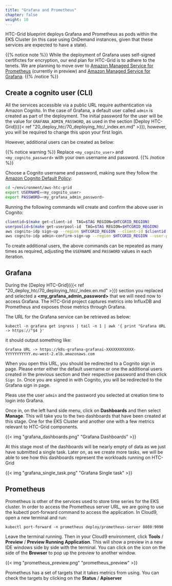 ```yaml
---
title: "Grafana and Prometheus"
chapter: false
weight: 10
---
```


HTC-Grid blueprint deploys Grafana and Prometheus as pods within the EKS Cluster (in this case using OnDemand instances, given that these services are expected to have a state).

{{% notice note %}}
While the deployment of Grafana uses self-signed certifictes for encryption, our end plan for HTC-Grid is to adhere to the tenets. We are planning to move over to [Amazon Managed Service for Prometheus](https://aws.amazon.com/prometheus/) (currently in preview) and [Amazon Managed Service for Grafana](https://aws.amazon.com/grafana/). 
{{% /notice %}}


## Create a cognito user (CLI)

All the services accessible via a public URL require authentication via Amazon Cognito. In the case of Grafana, a default user called `admin` is created as part of the deployment.
The initial password for the user will be the value for `GRAFANA_ADMIN_PASSWORD`, as used in the section [Deploy HTC-Grid]({{< ref "20_deploy_htc/70_deploying_htc/_index.en.md" >}}), however, you will be required to change this upon your first login.

However, additional users can be created as below:

{{% notice warning %}}
Replace `<my_cognito_user>` and `<my_cognito_password>` with your own username and password.
{{% /notice %}}


Choose a Cognito username and password, making sure they follow the [Amazon Cognito Default Policy](https://docs.aws.amazon.com/cognito/latest/developerguide/user-pool-settings-policies.html):
```bash
cd ~/environment/aws-htc-grid
export USERNAME=<my_cognito_user>
export PASSWORD=<my_grafana_admin_password>
```

Running the following commands will create and confirm the above user in Cognito:
```bash
clientid=$(make get-client-id  TAG=$TAG REGION=$HTCGRID_REGION)
userpoolid=$(make get-userpool-id  TAG=$TAG REGION=$HTCGRID_REGION)
aws cognito-idp sign-up --region $HTCGRID_REGION --client-id $clientid --username $USERNAME --password $PASSWORD
aws cognito-idp admin-confirm-sign-up --region $HTCGRID_REGION --user-pool-id $userpoolid --username $USERNAME
```

To create additional users, the above commands can be repeated as many times as required, adjusting the `USERNAME` and `PASSWORD` values in each iteration.

## Grafana

During the [Deploy HTC-Grid]({{< ref "20_deploy_htc/70_deploying_htc/_index.en.md" >}}) section you replaced and selected a **<my_grafana_admin_password>** that we will need now to access Grafana. The HTC-Grid project captures metrics into InfluxDB and Prometheus and exposes those metrics through Grafana. 

The URL for the Grafana service can be retrieved as below:

```
kubectl -n grafana get ingress | tail -n 1 | awk '{ print "Grafana URL -> https://"$4 }'
```

it should output something like:

```
Grafana URL -> https://k8s-grafana-grafanai-XXXXXXXXXXXX-YYYYYYYYYYY.eu-west-2.elb.amazonaws.com
```

When you open this URL, you should be redirected to a Cognito sign in page. Please enter either the default username or one the additional users created in the previous section and their respective password and then click `Sign In`.
Once you are signed in with Cognito, you will be redirected to the Grafana sign in page.

Pleas use the user `admin` and the password you selected at creation time to login into Grafana.

Once in, on the left hand side menu, click on **Dashboards** and then select **Manage**. This will take you to the two dashboards that have been created at this stage. One for the EKS Cluster and another one with a few metrics relevant to HTC-Grid components. 

{{< img "grafana_dashboards.png" "Grafana Dashboards" >}}

At this stage most of the dashboards will be nearly empty of data as we just have submitted a single task. Later on, as we create more tasks, we will be able to see how this dashboards represent the workloads running on HTC-Grid

{{< img "grafana_single_task.png" "Grafana Single task" >}}


## Prometheus 

Prometheus is other of the services used to store time series for the EKS cluster. In order to access the Prometheus server URL, we are going to use the kubectl port-forward command to access the application. In Cloud9, open a new terminal and run:

```
kubectl port-forward -n prometheus deploy/prometheus-server 8080:9090
```

Leave the terminal running. Then in your Cloud9 environment, click **Tools** / **Preview** / **Preview Running Application**.  This will show a preview in a new IDE windows side by side with the terminal. You can click on the icon on the side of the **Browser** to pop up the preview to another window.

{{< img "prometheus_preview.png" "prometheus_preview" >}}

Prometheus has a set of targets that it takes metrics from using. You can check the targets by clicking on the **Status** / **Apiserver** 


